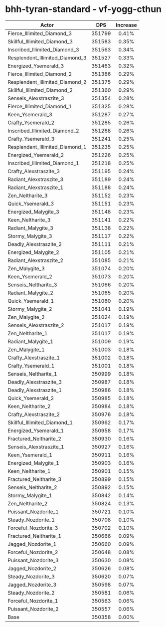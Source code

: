 # bhh-tyran-standard - vf-yogg-cthun
| Actor | DPS | Increase |
|---|:---:|:---:|
|Fierce_Illimited_Diamond_3|351799|0.41%|
|Skillful_Illimited_Diamond_3|351583|0.35%|
|Inscribed_Illimited_Diamond_3|351563|0.34%|
|Resplendent_Illimited_Diamond_3|351527|0.33%|
|Energized_Ysemerald_3|351463|0.32%|
|Fierce_Illimited_Diamond_2|351386|0.29%|
|Resplendent_Illimited_Diamond_2|351375|0.29%|
|Skillful_Illimited_Diamond_2|351360|0.29%|
|Senseis_Alexstraszite_3|351354|0.28%|
|Fierce_Illimited_Diamond_1|351325|0.28%|
|Keen_Ysemerald_3|351287|0.27%|
|Crafty_Ysemerald_2|351285|0.26%|
|Inscribed_Illimited_Diamond_2|351268|0.26%|
|Crafty_Ysemerald_3|351241|0.25%|
|Resplendent_Illimited_Diamond_1|351235|0.25%|
|Energized_Ysemerald_2|351226|0.25%|
|Inscribed_Illimited_Diamond_1|351218|0.25%|
|Crafty_Alexstraszite_3|351195|0.24%|
|Radiant_Alexstraszite_3|351189|0.24%|
|Radiant_Alexstraszite_1|351188|0.24%|
|Zen_Neltharite_3|351152|0.23%|
|Quick_Ysemerald_3|351151|0.23%|
|Energized_Malygite_3|351148|0.23%|
|Keen_Neltharite_3|351141|0.22%|
|Radiant_Malygite_3|351138|0.22%|
|Stormy_Malygite_3|351117|0.22%|
|Deadly_Alexstraszite_2|351111|0.21%|
|Energized_Malygite_2|351105|0.21%|
|Radiant_Alexstraszite_2|351085|0.21%|
|Zen_Malygite_3|351074|0.20%|
|Keen_Ysemerald_2|351073|0.20%|
|Senseis_Neltharite_3|351066|0.20%|
|Radiant_Malygite_2|351065|0.20%|
|Quick_Ysemerald_1|351060|0.20%|
|Stormy_Malygite_2|351041|0.19%|
|Zen_Malygite_2|351024|0.19%|
|Senseis_Alexstraszite_2|351017|0.19%|
|Zen_Neltharite_1|351017|0.19%|
|Radiant_Malygite_1|351009|0.19%|
|Zen_Malygite_1|351003|0.18%|
|Crafty_Alexstraszite_1|351002|0.18%|
|Crafty_Ysemerald_1|351001|0.18%|
|Senseis_Neltharite_1|350999|0.18%|
|Deadly_Alexstraszite_3|350987|0.18%|
|Deadly_Alexstraszite_1|350986|0.18%|
|Quick_Ysemerald_2|350985|0.18%|
|Keen_Neltharite_2|350984|0.18%|
|Crafty_Alexstraszite_2|350976|0.18%|
|Skillful_Illimited_Diamond_1|350962|0.17%|
|Energized_Ysemerald_1|350958|0.17%|
|Fractured_Neltharite_2|350930|0.16%|
|Senseis_Alexstraszite_1|350927|0.16%|
|Keen_Ysemerald_1|350911|0.16%|
|Energized_Malygite_1|350903|0.16%|
|Keen_Neltharite_1|350901|0.15%|
|Fractured_Neltharite_3|350899|0.15%|
|Senseis_Neltharite_2|350892|0.15%|
|Stormy_Malygite_1|350842|0.14%|
|Zen_Neltharite_2|350824|0.13%|
|Puissant_Nozdorite_1|350721|0.10%|
|Steady_Nozdorite_1|350708|0.10%|
|Forceful_Nozdorite_3|350702|0.10%|
|Fractured_Neltharite_1|350666|0.09%|
|Jagged_Nozdorite_1|350660|0.09%|
|Forceful_Nozdorite_2|350648|0.08%|
|Puissant_Nozdorite_3|350630|0.08%|
|Jagged_Nozdorite_2|350626|0.08%|
|Steady_Nozdorite_3|350620|0.07%|
|Jagged_Nozdorite_3|350598|0.07%|
|Steady_Nozdorite_2|350581|0.06%|
|Forceful_Nozdorite_1|350563|0.06%|
|Puissant_Nozdorite_2|350557|0.06%|
|Base|350358|0.00%|

